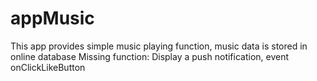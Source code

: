 # appMusic
This app provides simple music playing function, music data is stored in online database
Missing function: Display a push notification, event onClickLikeButton
